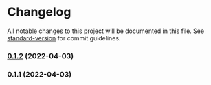 # Changelog

All notable changes to this project will be documented in this file. See [standard-version](https://github.com/conventional-changelog/standard-version) for commit guidelines.

### [0.1.2](https://github.com/buleice/react-cli/compare/v0.1.1...v0.1.2) (2022-04-03)

### 0.1.1 (2022-04-03)
